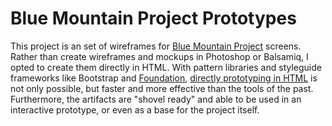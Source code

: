 # Blue Mountain Project Prototypes

This project is an set of wireframes for [Blue Mountain Project](http://bluemountain.princeton.edu/index.html) screens.  Rather than create wireframes and mockups in Photoshop or Balsamiq, I opted to create them directly in HTML.  With pattern libraries and styleguide frameworks like Bootstrap and [Foundation](http://foundation.zurb.com/prototyping.html), [directly prototyping in HTML](http://blog.teamtreehouse.com/rapidly-prototype-websites) is not only possible, but faster and more effective than the tools of the past. Furthermore, the artifacts are "shovel ready" and able to be used in an interactive prototype, or even as a base for the project itself.
